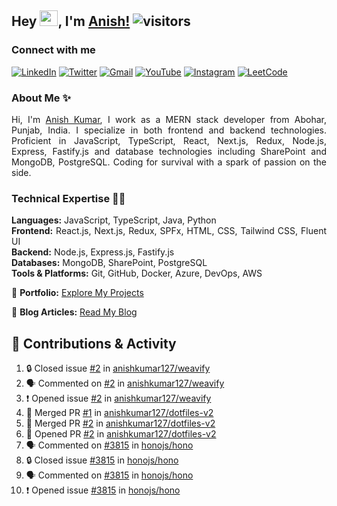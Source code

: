 ## Hey <img src="https://github.com/TheDudeThatCode/TheDudeThatCode/blob/master/Assets/Hi.gif" width="29px" height="25px">, I'm [Anish!](https://github.com/anishkumar127) ![visitors](https://visitor-badge.laobi.icu/badge?page_id=anishkumar127.anishkumar127)

### Connect with me
<!-- Social Media Links -->
[![LinkedIn](https://img.shields.io/badge/LinkedIn-0A66C2?style=for-the-badge&logo=linkedin&logoColor=white)](https://www.linkedin.com/in/anishkumar29/)
[![Twitter](https://img.shields.io/badge/Twitter-1DA1F2?style=for-the-badge&logo=twitter&logoColor=white)](https://twitter.com/anishbishnoixD)
[![Gmail](https://img.shields.io/badge/Gmail-D14836?style=for-the-badge&logo=gmail&logoColor=white)](mailto:anishbishnoi127@gmail.com)
[![YouTube](https://img.shields.io/badge/YouTube-FF0000?style=for-the-badge&logo=youtube&logoColor=white)](https://www.youtube.com/channel/UCWy3HY8xhhCU37FS8t9m9kA)
[![Instagram](https://img.shields.io/badge/Instagram-E4405F?style=for-the-badge&logo=instagram&logoColor=white)](https://www.instagram.com/anishbishnoi29)
[![LeetCode](https://img.shields.io/badge/LeetCode-FFA116?style=for-the-badge&logo=leetcode&logoColor=white)](https://leetcode.com/anishkumar127)


### About Me ✨
<div align="justify" id="anishkumar127">

Hi, I'm [Anish Kumar](https://www.linkedin.com/in/anishkumar29/), I work as a MERN stack developer from Abohar, Punjab, India. I specialize in both frontend and backend technologies. Proficient in JavaScript, TypeScript, React, Next.js, Redux, Node.js, Express, Fastify.js and database technologies including SharePoint and MongoDB, PostgreSQL. Coding for survival with a spark of passion on the side.

### Technical Expertise 👨‍💻

**Languages:** JavaScript, TypeScript, Java, Python  
**Frontend:** React.js, Next.js, Redux, SPFx, HTML, CSS, Tailwind CSS, Fluent UI  
**Backend:** Node.js, Express.js, Fastify.js  
**Databases:** MongoDB, SharePoint, PostgreSQL  
**Tools & Platforms:** Git, GitHub, Docker, Azure, DevOps, AWS

📂 **Portfolio:** [Explore My Projects](https://anishkumar127.github.io/me/projects)  

📝 **Blog Articles:** [Read My Blog](https://anishkumar127.github.io/me/)  

</div>

## 🌟 Contributions & Activity 
<!--START_SECTION:activity-->

1. 🔒 Closed issue [#2](https://github.com/anishkumar127/weavify/issues/2) in [anishkumar127/weavify](https://github.com/anishkumar127/weavify)
2. 🗣 Commented on [#2](https://github.com/anishkumar127/weavify/issues/2#issuecomment-2592372380) in [anishkumar127/weavify](https://github.com/anishkumar127/weavify)
3. ❗ Opened issue [#2](https://github.com/anishkumar127/weavify/issues/2) in [anishkumar127/weavify](https://github.com/anishkumar127/weavify)
4. 🎉 Merged PR [#1](https://github.com/anishkumar127/dotfiles-v2/pull/1) in [anishkumar127/dotfiles-v2](https://github.com/anishkumar127/dotfiles-v2)
5. 🎉 Merged PR [#2](https://github.com/anishkumar127/dotfiles-v2/pull/2) in [anishkumar127/dotfiles-v2](https://github.com/anishkumar127/dotfiles-v2)
6. 💪 Opened PR [#2](https://github.com/anishkumar127/dotfiles-v2/pull/2) in [anishkumar127/dotfiles-v2](https://github.com/anishkumar127/dotfiles-v2)
7. 🗣 Commented on [#3815](https://github.com/honojs/hono/issues/3815#issuecomment-2579205778) in [honojs/hono](https://github.com/honojs/hono)
8. 🔒 Closed issue [#3815](https://github.com/honojs/hono/issues/3815) in [honojs/hono](https://github.com/honojs/hono)
9. 🗣 Commented on [#3815](https://github.com/honojs/hono/issues/3815#issuecomment-2579198337) in [honojs/hono](https://github.com/honojs/hono)
10. ❗ Opened issue [#3815](https://github.com/honojs/hono/issues/3815) in [honojs/hono](https://github.com/honojs/hono)
<!--END_SECTION:activity-->

<!-- ### Holopin Badges

[![@anishkumar127's Holopin board](https://holopin.me/anishkumar127)](https://holopin.io/@anishkumar127) -->
